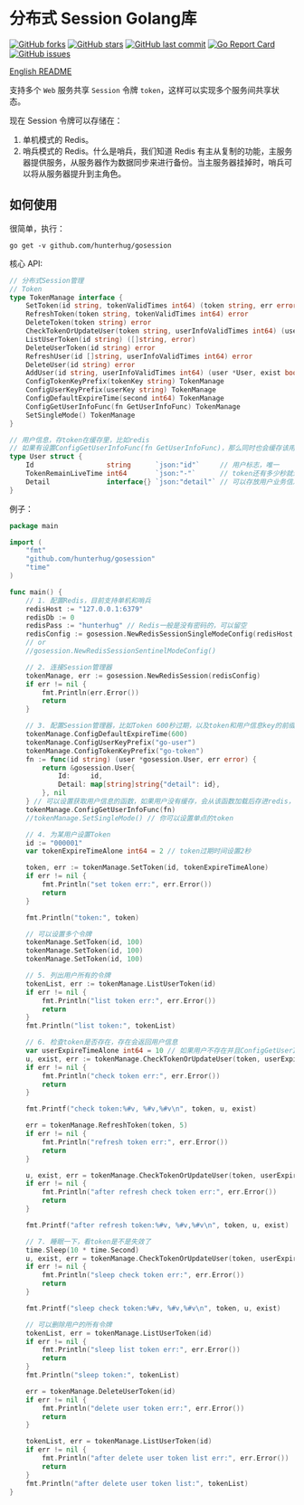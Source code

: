 # 分布式 Session Golang库

[![GitHub forks](https://img.shields.io/github/forks/hunterhug/gosession.svg?style=social&label=Forks)](https://github.com/hunterhug/gosession/network)
[![GitHub stars](https://img.shields.io/github/stars/hunterhug/gosession.svg?style=social&label=Stars)](https://github.com/hunterhug/gosession/stargazers)
[![GitHub last commit](https://img.shields.io/github/last-commit/hunterhug/gosession.svg)](https://github.com/hunterhug/gosession)
[![Go Report Card](https://goreportcard.com/badge/github.com/hunterhug/gosession)](https://goreportcard.com/report/github.com/hunterhug/gosession)
[![GitHub issues](https://img.shields.io/github/issues/hunterhug/gosession.svg)](https://github.com/hunterhug/gosession/issues)

[English README](/README_EN.md)
 
支持多个 `Web` 服务共享 `Session` 令牌 `token`，这样可以实现多个服务间共享状态。

现在 Session 令牌可以存储在：

1. 单机模式的 Redis。
2. 哨兵模式的 Redis。什么是哨兵，我们知道 Redis 有主从复制的功能，主服务器提供服务，从服务器作为数据同步来进行备份。当主服务器挂掉时，哨兵可以将从服务器提升到主角色。

## 如何使用

很简单，执行：

```
go get -v github.com/hunterhug/gosession
```

核心 API:

```go
// 分布式Session管理
// Token
type TokenManage interface {
	SetToken(id string, tokenValidTimes int64) (token string, err error)                               // 设置令牌，传入用户ID和令牌过期时间，单位秒，会生成一个Token返回，登录时可以调用
	RefreshToken(token string, tokenValidTimes int64) error                                            // 刷新令牌过期时间，令牌会继续存活
	DeleteToken(token string) error                                                                    // 删除令牌，退出登录时可以调用
	CheckTokenOrUpdateUser(token string, userInfoValidTimes int64) (user *User, exist bool, err error) // 检查令牌是否存在（检查会话是否存在），并缓存用户信息，如果有的话，默认不更新用户信息，可设置ConfigGetUserInfoFunc
	ListUserToken(id string) ([]string, error)                                                         // 列出用户的所有令牌
	DeleteUserToken(id string) error                                                                   // 删除用户的所有令牌
	RefreshUser(id []string, userInfoValidTimes int64) error                                           // 批量刷新用户信息，如果有的话，默认不缓存用户信息，可设置ConfigGetUserInfoFunc
	DeleteUser(id string) error                                                                        // 删除用户信息，默认不缓存用户信息，可设置ConfigGetUserInfoFunc
	AddUser(id string, userInfoValidTimes int64) (user *User, exist bool, err error)                   // 新增缓存用户信息，默认不缓存用户信息，可设置ConfigGetUserInfoFunc
	ConfigTokenKeyPrefix(tokenKey string) TokenManage                                                  // 设置令牌前缀
	ConfigUserKeyPrefix(userKey string) TokenManage                                                    // 设置用户信息前缀，默认不缓存用户信息，可设置ConfigGetUserInfoFunc
	ConfigDefaultExpireTime(second int64) TokenManage                                                  // 设置令牌默认过期时间
	ConfigGetUserInfoFunc(fn GetUserInfoFunc) TokenManage                                              // 设置获取用户信息的函数
	SetSingleMode() TokenManage                                                                        // 是否独占单点登录，新生成一个令牌，会挤掉其他令牌
}

// 用户信息，存token在缓存里，比如redis
// 如果有设置ConfigGetUserInfoFunc(fn GetUserInfoFunc)，那么同时也会缓存该用户信息，你可以在函数 type GetUserInfoFunc func(id string) (*User, error) 里将业务用户信息存入 Detail 并返回。
type User struct {
	Id                  string      `json:"id"`     // 用户标志，唯一
	TokenRemainLiveTime int64       `json:"-"`      // token还有多少秒就过期了
	Detail              interface{} `json:"detail"` // 可以存放用户业务信息
}
```

例子：

```go
package main

import (
	"fmt"
	"github.com/hunterhug/gosession"
	"time"
)

func main() {
	// 1. 配置Redis，目前支持单机和哨兵
	redisHost := "127.0.0.1:6379"
	redisDb := 0
	redisPass := "hunterhug" // Redis一般是没有密码的，可以留空
	redisConfig := gosession.NewRedisSessionSingleModeConfig(redisHost, redisDb, redisPass)
	// or
	//gosession.NewRedisSessionSentinelModeConfig()

	// 2. 连接Session管理器
	tokenManage, err := gosession.NewRedisSession(redisConfig)
	if err != nil {
		fmt.Println(err.Error())
		return
	}

	// 3. 配置Session管理器，比如Token 600秒过期，以及token和用户信息key的前缀
	tokenManage.ConfigDefaultExpireTime(600)
	tokenManage.ConfigUserKeyPrefix("go-user")
	tokenManage.ConfigTokenKeyPrefix("go-token")
	fn := func(id string) (user *gosession.User, err error) {
		return &gosession.User{
			Id:     id,
			Detail: map[string]string{"detail": id},
		}, nil
	} // 可以设置获取用户信息的函数，如果用户没有缓存，会从该函数加载后存进redis，允许nil
	tokenManage.ConfigGetUserInfoFunc(fn)
	//tokenManage.SetSingleMode() // 你可以设置单点的token

	// 4. 为某用户设置Token
	id := "000001"
	var tokenExpireTimeAlone int64 = 2 // token过期时间设置2秒

	token, err := tokenManage.SetToken(id, tokenExpireTimeAlone)
	if err != nil {
		fmt.Println("set token err:", err.Error())
		return
	}

	fmt.Println("token:", token)

	// 可以设置多个令牌
	tokenManage.SetToken(id, 100)
	tokenManage.SetToken(id, 100)
	tokenManage.SetToken(id, 100)

	// 5. 列出用户所有的令牌
	tokenList, err := tokenManage.ListUserToken(id)
	if err != nil {
		fmt.Println("list token err:", err.Error())
		return
	}
	fmt.Println("list token:", tokenList)

	// 6. 检查token是否存在，存在会返回用户信息
	var userExpireTimeAlone int64 = 10 // 如果用户不存在并且ConfigGetUserInfoFunc!=nil，将会加载用户信息，重新放入redis
	u, exist, err := tokenManage.CheckTokenOrUpdateUser(token, userExpireTimeAlone)
	if err != nil {
		fmt.Println("check token err:", err.Error())
		return
	}

	fmt.Printf("check token:%#v, %#v,%#v\n", token, u, exist)

	err = tokenManage.RefreshToken(token, 5)
	if err != nil {
		fmt.Println("refresh token err:", err.Error())
		return
	}

	u, exist, err = tokenManage.CheckTokenOrUpdateUser(token, userExpireTimeAlone)
	if err != nil {
		fmt.Println("after refresh check token err:", err.Error())
		return
	}

	fmt.Printf("after refresh token:%#v, %#v,%#v\n", token, u, exist)

	// 7. 睡眠一下，看token是不是失效了
	time.Sleep(10 * time.Second)
	u, exist, err = tokenManage.CheckTokenOrUpdateUser(token, userExpireTimeAlone)
	if err != nil {
		fmt.Println("sleep check token err:", err.Error())
		return
	}

	fmt.Printf("sleep check token:%#v, %#v,%#v\n", token, u, exist)

	// 可以删除用户的所有令牌
	tokenList, err = tokenManage.ListUserToken(id)
	if err != nil {
		fmt.Println("sleep list token err:", err.Error())
		return
	}
	fmt.Println("sleep token:", tokenList)

	err = tokenManage.DeleteUserToken(id)
	if err != nil {
		fmt.Println("delete user token err:", err.Error())
		return
	}

	tokenList, err = tokenManage.ListUserToken(id)
	if err != nil {
		fmt.Println("after delete user token list err:", err.Error())
		return
	}
	fmt.Println("after delete user token list:", tokenList)
}
```